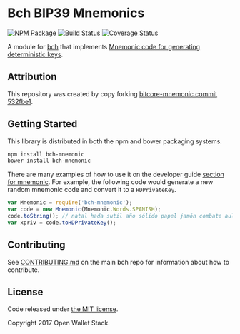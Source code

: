 Bch BIP39 Mnemonics
=======

[![NPM Package](https://img.shields.io/npm/v/bch-mnemonic.svg?style=flat-square)](https://www.npmjs.org/package/bch-mnemonic)
[![Build Status](https://img.shields.io/travis/owstack/bch-mnemonic.svg?branch=master&style=flat-square)](https://travis-ci.org/owstack/bch-mnemonic)
[![Coverage Status](https://img.shields.io/coveralls/owstack/bch-mnemonic.svg?style=flat-square)](https://coveralls.io/r/owstack/bch-mnemonic)

A module for [bch](https://github.com/owstack/bch) that implements [Mnemonic code for generating deterministic keys](https://github.com/bitcoin/bips/blob/master/bip-0039.mediawiki).

## Attribution

This repository was created by copy forking [bitcore-mnemonic commit 532fbe1](https://github.com/bitpay/bitcore-mnemonic/commit/532fbe1010502fee3f25bdd93cb8dde66fb1386e).

## Getting Started

This library is distributed in both the npm and bower packaging systems.

```sh
npm install bch-mnemonic
bower install bch-mnemonic
```

There are many examples of how to use it on the developer guide [section for mnemonic](http://bch.io/guide/module/mnemonic/index.html). For example, the following code would generate a new random mnemonic code and convert it to a `HDPrivateKey`.

```javascript
var Mnemonic = require('bch-mnemonic');
var code = new Mnemonic(Mnemonic.Words.SPANISH);
code.toString(); // natal hada sutil año sólido papel jamón combate aula flota ver esfera...
var xpriv = code.toHDPrivateKey();
```

## Contributing

See [CONTRIBUTING.md](https://github.com/owstack/bch/blob/master/CONTRIBUTING.md) on the main bch repo for information about how to contribute.

## License

Code released under [the MIT license](https://github.com/owstack/bch/blob/master/LICENSE).

Copyright 2017 Open Wallet Stack.
